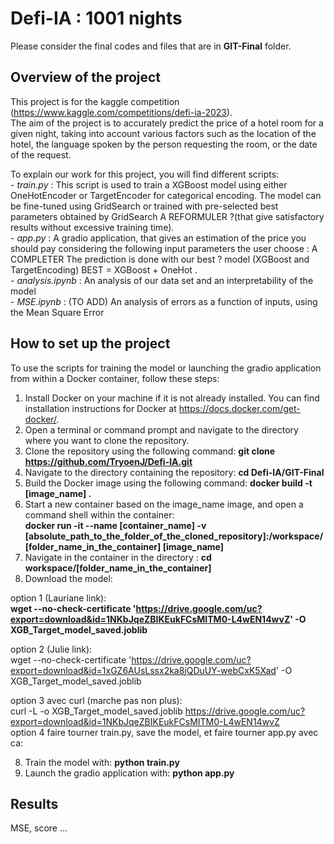 # Defi-IA : 1001 nights
Please consider the final codes and files that are in **GIT-Final** folder.
## Overview of the project 
This project is for the kaggle competition (https://www.kaggle.com/competitions/defi-ia-2023).  <br /> 
The aim of the project is to accurately predict the price of a hotel room for a given night, taking into account various factors such as the location of the hotel, the language spoken by the person requesting the room, or the date of the request.


To explain our work for this project, you will find different scripts: <br /> 
      - *train.py* : This script is used to train a XGBoost model using either OneHotEncoder or TargetEncoder for categorical encoding. The model can be fine-tuned using GridSearch or trained with pre-selected best parameters obtained by GridSearch A REFORMULER ?(that give satisfactory results without excessive training time). <br /> 
      - *app.py* : A gradio application, that gives an estimation of the price you should pay considering the following input parameters the user choose : A COMPLETER The prediction is done with our best ? model (XGBoost and TargetEncoding) BEST = XGBoost + OneHot .<br />
      - *analysis.ipynb* :  An analysis of our data set and an interpretability of the model <br /> 
      - *MSE.ipynb* : (TO ADD) An analysis of errors as a function of inputs, using the Mean Square Error <br /> 
      
## How to set up the project
To use the scripts for training the model or launching the gradio application from within a Docker container, follow these steps:

1. Install Docker on your machine if it is not already installed. You can find installation instructions for Docker at https://docs.docker.com/get-docker/.
2. Open a terminal or command prompt and navigate to the directory where you want to clone the repository.
3. Clone the repository using the following command: **git clone https://github.com/TryoenJ/Defi-IA.git**
4. Navigate to the directory containing the repository: **cd Defi-IA/GIT-Final**
5. Build the Docker image using the following command: **docker build -t [image_name] .**
6. Start a new container based on the image_name image, and open a command shell within the container: <br /> 
**docker run -it --name [container_name] -v [absolute_path_to_the_folder_of_the_cloned_repository]:/workspace/[folder_name_in_the_container] [image_name]** <br />
7. Navigate in the container in the directory :
**cd workspace/[folder_name_in_the_container]** <br />
8. Download the model: <br />

option 1 (Lauriane link): <br />
**wget --no-check-certificate 'https://drive.google.com/uc?export=download&id=1NKbJqeZBIKEukFCsMITM0-L4wEN14wvZ' -O XGB_Target_model_saved.joblib** <br />

option 2 (Julie link): <br />
wget --no-check-certificate 'https://drive.google.com/uc?export=download&id=1xGZ6AUsLssx2ka8jQDuUY-webCxK5Xad' -O XGB_Target_model_saved.joblib  <br />

option 3 avec curl (marche pas non plus): <br />
curl -L -o XGB_Target_model_saved.joblib https://drive.google.com/uc?export=download&id=1NKbJqeZBIKEukFCsMITM0-L4wEN14wvZ  <br />
option 4 faire tourner train.py, save the model, et faire tourner app.py avec ca: <br />

8. Train the model with: **python train.py** <br /> 
9. Launch the gradio application with: **python app.py**
   
## Results
MSE, score ...
